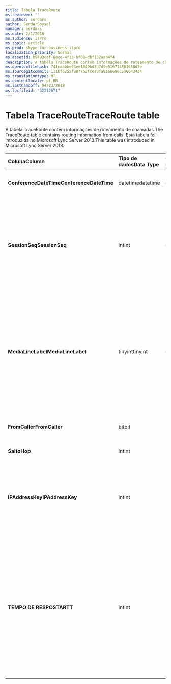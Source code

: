 ```yaml
---
title: Tabela TraceRoute
ms.reviewer: ''
ms.author: serdars
author: SerdarSoysal
manager: serdars
ms.date: 2/1/2018
ms.audience: ITPro
ms.topic: article
ms.prod: skype-for-business-itpro
localization_priority: Normal
ms.assetid: b9493cef-6ece-4f13-bf68-dbf132aab4f4
description: A tabela TraceRoute contém informações de roteamento de chamadas. Esta tabela foi introduzida no Microsoft Lync Server 2013.
ms.openlocfilehash: 741eaabbe94ee1849bd5a7d5e516714861658d7e
ms.sourcegitcommit: 111bf6255fa877b3fce70fa8166e8ec5a6643434
ms.translationtype: MT
ms.contentlocale: pt-BR
ms.lasthandoff: 04/23/2019
ms.locfileid: "32212071"
---
```

# <a name="traceroute-table"></a><span data-ttu-id="b7fba-104">Tabela TraceRoute</span><span class="sxs-lookup"><span data-stu-id="b7fba-104">TraceRoute table</span></span>
 
<span data-ttu-id="b7fba-105">A tabela TraceRoute contém informações de roteamento de chamadas.</span><span class="sxs-lookup"><span data-stu-id="b7fba-105">The TraceRoute table contains routing information from calls.</span></span> <span data-ttu-id="b7fba-106">Esta tabela foi introduzida no Microsoft Lync Server 2013.</span><span class="sxs-lookup"><span data-stu-id="b7fba-106">This table was introduced in Microsoft Lync Server 2013.</span></span>
  
|<span data-ttu-id="b7fba-107">**Coluna**</span><span class="sxs-lookup"><span data-stu-id="b7fba-107">**Column**</span></span>|<span data-ttu-id="b7fba-108">**Tipo de dados**</span><span class="sxs-lookup"><span data-stu-id="b7fba-108">**Data Type**</span></span>|<span data-ttu-id="b7fba-109">**Chave/índice**</span><span class="sxs-lookup"><span data-stu-id="b7fba-109">**Key/Index**</span></span>|<span data-ttu-id="b7fba-110">**Detalhes**</span><span class="sxs-lookup"><span data-stu-id="b7fba-110">**Details**</span></span>|
|:-----|:-----|:-----|:-----|
|<span data-ttu-id="b7fba-111">**ConferenceDateTime**</span><span class="sxs-lookup"><span data-stu-id="b7fba-111">**ConferenceDateTime**</span></span> <br/> |<span data-ttu-id="b7fba-112">datetime</span><span class="sxs-lookup"><span data-stu-id="b7fba-112">datetime</span></span>  <br/> |<span data-ttu-id="b7fba-113">Primária, estrangeira</span><span class="sxs-lookup"><span data-stu-id="b7fba-113">Primary, Foreign</span></span>  <br/> |<span data-ttu-id="b7fba-114">Data e hora de início da chamada.</span><span class="sxs-lookup"><span data-stu-id="b7fba-114">Date and time that the call began.</span></span>  <br/> |
|<span data-ttu-id="b7fba-115">**SessionSeq**</span><span class="sxs-lookup"><span data-stu-id="b7fba-115">**SessionSeq**</span></span> <br/> |<span data-ttu-id="b7fba-116">int</span><span class="sxs-lookup"><span data-stu-id="b7fba-116">int</span></span>  <br/> |<span data-ttu-id="b7fba-117">Primária, estrangeira</span><span class="sxs-lookup"><span data-stu-id="b7fba-117">Primary, Foreign</span></span>  <br/> |<span data-ttu-id="b7fba-118">Identificador exclusivo usado para distinguir entre várias chamadas que podem ter começado na mesma data e ao mesmo tempo.</span><span class="sxs-lookup"><span data-stu-id="b7fba-118">Unique identifier used to distinguish between multiple calls that might have begun on the same date and at the same time.</span></span>  <br/> |
|<span data-ttu-id="b7fba-119">**MediaLineLabel**</span><span class="sxs-lookup"><span data-stu-id="b7fba-119">**MediaLineLabel**</span></span> <br/> |<span data-ttu-id="b7fba-120">tinyint</span><span class="sxs-lookup"><span data-stu-id="b7fba-120">tinyint</span></span>  <br/> |<span data-ttu-id="b7fba-121">Primária, estrangeira</span><span class="sxs-lookup"><span data-stu-id="b7fba-121">Primary, Foreign</span></span>  <br/> |<span data-ttu-id="b7fba-122">Representa o tipo da linha de vídeo utilizado na chamada.</span><span class="sxs-lookup"><span data-stu-id="b7fba-122">Represents the type of video line used in the call.</span></span> <span data-ttu-id="b7fba-123">Os valores permitidos são:</span><span class="sxs-lookup"><span data-stu-id="b7fba-123">Allowed values are:</span></span>  <br/> <span data-ttu-id="b7fba-124">0 - áudio</span><span class="sxs-lookup"><span data-stu-id="b7fba-124">0 - Audio</span></span>  <br/> <span data-ttu-id="b7fba-125">1 - vídeo</span><span class="sxs-lookup"><span data-stu-id="b7fba-125">1 - Video</span></span>  <br/> <span data-ttu-id="b7fba-126">2 - vídeo panorâmico</span><span class="sxs-lookup"><span data-stu-id="b7fba-126">2 - Panoramic video</span></span>  <br/> <span data-ttu-id="b7fba-127">3 - aplicativo/área de trabalho</span><span class="sxs-lookup"><span data-stu-id="b7fba-127">3 - Application/Desktop sharing</span></span>  <br/> |
|<span data-ttu-id="b7fba-128">**FromCaller**</span><span class="sxs-lookup"><span data-stu-id="b7fba-128">**FromCaller**</span></span> <br/> |<span data-ttu-id="b7fba-129">bit</span><span class="sxs-lookup"><span data-stu-id="b7fba-129">bit</span></span>  <br/> |<span data-ttu-id="b7fba-130">Primária</span><span class="sxs-lookup"><span data-stu-id="b7fba-130">Primary</span></span>  <br/> |<span data-ttu-id="b7fba-131">Ponto de extremidade que executou a chamada.</span><span class="sxs-lookup"><span data-stu-id="b7fba-131">Endpoint that placed the call.</span></span>  <br/> |
|<span data-ttu-id="b7fba-132">**Salto**</span><span class="sxs-lookup"><span data-stu-id="b7fba-132">**Hop**</span></span> <br/> |<span data-ttu-id="b7fba-133">int</span><span class="sxs-lookup"><span data-stu-id="b7fba-133">int</span></span>  <br/> ||<span data-ttu-id="b7fba-134">Salto de rede /</span><span class="sxs-lookup"><span data-stu-id="b7fba-134">Network hop/</span></span>  <br/> |
|<span data-ttu-id="b7fba-135">**IPAddressKey**</span><span class="sxs-lookup"><span data-stu-id="b7fba-135">**IPAddressKey**</span></span> <br/> |<span data-ttu-id="b7fba-136">int</span><span class="sxs-lookup"><span data-stu-id="b7fba-136">int</span></span>  <br/> |<span data-ttu-id="b7fba-137">Externa</span><span class="sxs-lookup"><span data-stu-id="b7fba-137">Foreign</span></span>  <br/> |<span data-ttu-id="b7fba-138">Identificador exclusivo para o endereço IP.</span><span class="sxs-lookup"><span data-stu-id="b7fba-138">Unique identifier for the IP address.</span></span> <span data-ttu-id="b7fba-139">Informações de endereço IP são armazenadas na [tabela IPAddress](ipaddress.md).</span><span class="sxs-lookup"><span data-stu-id="b7fba-139">IP address information is stored in the [IPAddress table](ipaddress.md).</span></span>  <br/> |
|<span data-ttu-id="b7fba-140">**TEMPO DE RESPOSTA**</span><span class="sxs-lookup"><span data-stu-id="b7fba-140">**RTT**</span></span> <br/> |<span data-ttu-id="b7fba-141">int</span><span class="sxs-lookup"><span data-stu-id="b7fba-141">int</span></span>  <br/> ||<span data-ttu-id="b7fba-142">Tempo de ida e volta.</span><span class="sxs-lookup"><span data-stu-id="b7fba-142">Roundtrip time.</span></span> <span data-ttu-id="b7fba-143">O tempo de ida e volta mede a quantidade de tempo que leva para um pacote de voz chegar ao seu destino e, em seguida, enviar notificação regressivo que ela foi recebida.</span><span class="sxs-lookup"><span data-stu-id="b7fba-143">The roundtrip time measures the amount of time it takes for a voice packet to reach its destination and then send back notification that it was received.</span></span>  <br/> |
   

